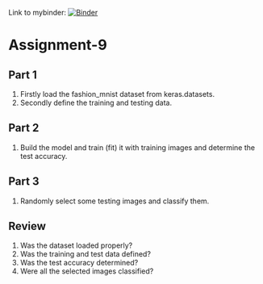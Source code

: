 Link to mybinder: [![Binder](https://mybinder.org/badge_logo.svg)](https://mybinder.org/v2/gh/cba-dat-sem4-python-group/Assignment-9/master?filepath=Assignment-9.ipynb)

# Assignment-9

## Part 1

1. Firstly load the fashion_mnist dataset from keras.datasets.
2. Secondly define the training and testing data.

## Part 2

1. Build the model and train (fit) it with training images and determine the test accuracy.

## Part 3

1. Randomly select some testing images and classify them.

## Review

1. Was the dataset loaded properly?
2. Was the training and test data defined?
3. Was the test accuracy determined?
4. Were all the selected images classified?
